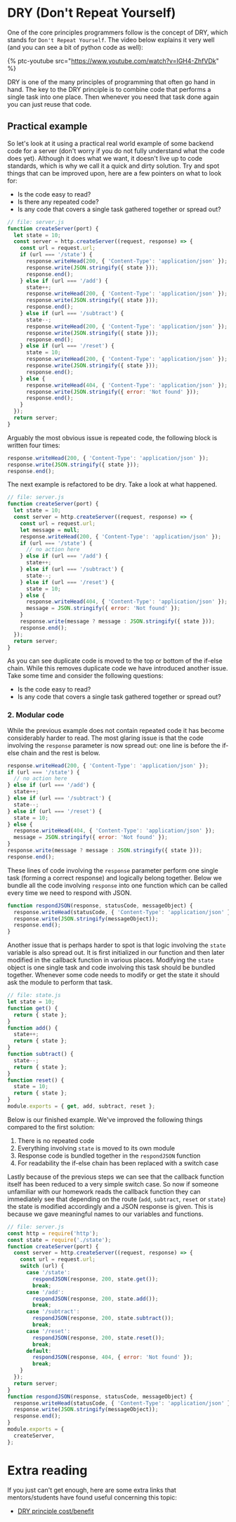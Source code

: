# DRY (Don't Repeat Yourself)

One of the core principles programmers follow is the concept of DRY, which stands for `Don't Repeat Yourself`. The video below explains it very well (and you can see a bit of python code as well):

{% ptc-youtube src="https://www.youtube.com/watch?v=IGH4-ZhfVDk" %}

DRY is one of the many principles of programming that often go hand in hand. The key to the DRY principle is to combine code that performs a single task into one place. Then whenever you need that task done again you can just reuse that code.

## Practical example
So let's look at it using a practical real world example of some backend code for a server (don't worry if you do not fully understand what the code does yet). Although it does what we want, it doesn't live up to code standards, which is why we call it a quick and dirty solution. Try and spot things that can be improved upon, here are a few pointers on what to look for:

- Is the code easy to read?
- Is there any repeated code?
- Is any code that covers a single task gathered together or spread out?

```js
// file: server.js
function createServer(port) {
  let state = 10;
  const server = http.createServer((request, response) => {
    const url = request.url;
    if (url === '/state') {
      response.writeHead(200, { 'Content-Type': 'application/json' });
      response.write(JSON.stringify({ state }));
      response.end();
    } else if (url === '/add') {
      state++;
      response.writeHead(200, { 'Content-Type': 'application/json' });
      response.write(JSON.stringify({ state }));
      response.end();
    } else if (url === '/subtract') {
      state--;
      response.writeHead(200, { 'Content-Type': 'application/json' });
      response.write(JSON.stringify({ state }));
      response.end();
    } else if (url === '/reset') {
      state = 10;
      response.writeHead(200, { 'Content-Type': 'application/json' });
      response.write(JSON.stringify({ state }));
      response.end();
    } else {
      response.writeHead(404, { 'Content-Type': 'application/json' });
      response.write(JSON.stringify({ error: 'Not found' }));
      response.end();
    }
  });
  return server;
}
```

Arguably the most obvious issue is repeated code, the following block is written four times:

```js
response.writeHead(200, { 'Content-Type': 'application/json' });
response.write(JSON.stringify({ state }));
response.end();
```

The next example is refactored to be dry. Take a look at what happened.

```js
// file: server.js
function createServer(port) {
  let state = 10;
  const server = http.createServer((request, response) => {
    const url = request.url;
    let message = null;
    response.writeHead(200, { 'Content-Type': 'application/json' });
    if (url === '/state') {
      // no action here
    } else if (url === '/add') {
      state++;
    } else if (url === '/subtract') {
      state--;
    } else if (url === '/reset') {
      state = 10;
    } else {
      response.writeHead(404, { 'Content-Type': 'application/json' });
      message = JSON.stringify({ error: 'Not found' });
    }
    response.write(message ? message : JSON.stringify({ state }));
    response.end();
  });
  return server;
}
```

As you can see duplicate code is moved to the top or bottom of the if-else chain. While this removes duplicate code we have introduced another issue. Take some time and consider the following questions:

- Is the code easy to read?
- Is any code that covers a single task gathered together or spread out?

### <a name="modular">2. Modular code</a>

While the previous example does not contain repeated code it has become considerably harder to read. The most glaring issue is that the code involving the `response` parameter is now spread out: one line is before the if-else chain and the rest is below.

```js
response.writeHead(200, { 'Content-Type': 'application/json' });
if (url === '/state') {
  // no action here
} else if (url === '/add') {
  state++;
} else if (url === '/subtract') {
  state--;
} else if (url === '/reset') {
  state = 10;
} else {
  response.writeHead(404, { 'Content-Type': 'application/json' });
  message = JSON.stringify({ error: 'Not found' });
}
response.write(message ? message : JSON.stringify({ state }));
response.end();
```

These lines of code involving the `response` parameter perform one single task (forming a correct response) and logically belong together. Below we bundle all the code involving `response` into one function which can be called every time we need to respond with JSON.

```js
function respondJSON(response, statusCode, messageObject) {
  response.writeHead(statusCode, { 'Content-Type': 'application/json' });
  response.write(JSON.stringify(messageObject));
  response.end();
}
```

Another issue that is perhaps harder to spot is that logic involving the `state` variable is also spread out. It is first initialized in our function and then later modified in the callback function in various places. Modifying the `state` object is one single task and code involving this task should be bundled together. Whenever some code needs to modify or get the state it should ask the module to perform that task.

```js
// file: state.js
let state = 10;
function get() {
  return { state };
}
function add() {
  state++;
  return { state };
}
function subtract() {
  state--;
  return { state };
}
function reset() {
  state = 10;
  return { state };
}
module.exports = { get, add, subtract, reset };
```

Below is our finished example. We've improved the following things compared to the first solution:

1. There is no repeated code
2. Everything involving `state` is moved to its own module
3. Response code is bundled together in the `respondJSON` function
4. For readability the if-else chain has been replaced with a switch case

Lastly because of the previous steps we can see that the callback function itself has been reduced to a very simple switch case. So now if someone unfamiliar with our homework reads the callback function they can immediately see that depending on the route (`add`, `subtract`, `reset` or `state`) the state is modified accordingly and a JSON response is given. This is because we gave meaningful names to our variables and functions.

```js
// file: server.js
const http = require('http');
const state = require('./state');
function createServer(port) {
  const server = http.createServer((request, response) => {
    const url = request.url;
    switch (url) {
      case '/state':
        respondJSON(response, 200, state.get());
        break;
      case '/add':
        respondJSON(response, 200, state.add());
        break;
      case '/subtract':
        respondJSON(response, 200, state.subtract());
        break;
      case '/reset':
        respondJSON(response, 200, state.reset());
        break;
      default:
        respondJSON(response, 404, { error: 'Not found' });
        break;
    }
  });
  return server;
}
function respondJSON(response, statusCode, messageObject) {
  response.writeHead(statusCode, { 'Content-Type': 'application/json' });
  response.write(JSON.stringify(messageObject));
  response.end();
}
module.exports = {
  createServer,
};
```

# Extra reading
If you just can't get enough, here are some extra links that mentors/students have found useful concerning this topic:

- [DRY principle cost/benefit](https://thevaluable.dev/dry-principle-cost-benefit-example/)